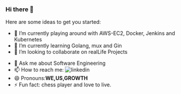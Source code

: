 ### Hi there 👋

<!-- **EhigieO/EhigieO** is a ✨ _special_ ✨ repository because its `README.md` (this file) appears on your GitHub profile.-->

Here are some ideas to get you started: 

- 🔭 I’m currently playing around with AWS-EC2, Docker, Jenkins and Kubernetes
- 🌱 I’m currently learning Golang, mux and Gin
- 👯 I’m looking to collaborate on realLife Projects
<!-- - 🤔 I’m looking for help with ... -->
- 💬 Ask me about Software Engineering
- 📫 How to reach me: 
![linkedin](https://img.shields.io/badge/LinkedIn-#0A66C2?style=for-the-badge&logo=LinkedIn&logoColor=white)
- 😄 Pronouns:**WE,US,GROWTH**
- ⚡ Fun fact: chess player and love to live.
